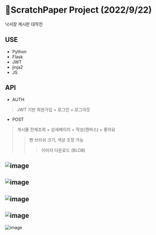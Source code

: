 # 🐸ScratchPaper Project (2022/9/22)
낙서장 게시판 대작전
## USE
- Python
- Flask
- JWT
- jinja2
- JS
## API
- AUTH
> JWT 기반 회원가입 + 로그인 + 로그아웃 
- POST
> 게시물 전체조회 + 상세페이지 + 작성(캔버스) + 좋아요
>> 펜 브러쉬 크기, 색상 조정 가능
>>> 이미지 다운로드 (BLOB)

![image](https://user-images.githubusercontent.com/112923814/197347528-d0a457fd-a93a-4ab7-a737-964b3a3b3ba4.png)
----------------------------------------------------------------------------------------------------------------
![image](https://user-images.githubusercontent.com/112923814/197347531-9e0299ab-121c-4e78-9583-5eb97b79da49.png)
----------------------------------------------------------------------------------------------------------------
![image](https://user-images.githubusercontent.com/112923814/197347534-fc9bd644-8195-48fb-8a06-3d2bbdbbd46d.png)
----------------------------------------------------------------------------------------------------------------
![image](https://user-images.githubusercontent.com/112923814/197347538-74f206e2-11cb-49a4-b21c-54caf42ec9ea.png)
----------------------------------------------------------------------------------------------------------------
![image](https://user-images.githubusercontent.com/112923814/197347540-b53f0e58-a7bf-4c2a-b5f2-0b054886ae7e.png)
